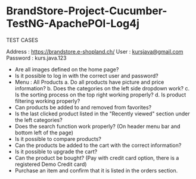 # BrandStore-Project-Cucumber-TestNG-ApachePOI-Log4j

TEST CASES

Address : https://brandstore.e-shopland.ch/
User  : kursjava@gmail.com
Password  : kurs.java.123



*   Are all images defined on the home page?
*   Is it possible to log in with the correct user and password?
*    Menu : All Products
    a.    Do all products have picture and price information?
    b.    Does the categories on the left side dropdown work?
    c.    Is the sorting process on the top right working properly?
    d.    Is product filtering working properly?
*    Can products be added to and removed from favorites?
*    Is the last clicked product listed in the "Recently viewed" section under the left categories?
*    Does the search function work properly? (On header menu bar and bottom left of the page)
*    Is it possible to compare products?
*    Can the products be added to the cart with the correct information?
*    Is it possible to upgrade the cart?
*    Can the product be bought? (Pay with credit card option, there is a registered Demo Credit card)
*    Purchase an item and confirm that it is listed in the orders section.

